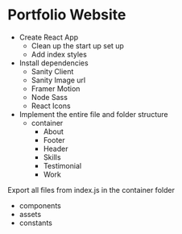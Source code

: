 # Portfolio Website

- Create React App
  - Clean up the start up set up
  - Add index styles
- Install dependencies
  - Sanity Client
  - Sanity Image url
  - Framer Motion
  - Node Sass
  - React Icons
- Implement the entire file and folder structure
  - container
    - About
    - Footer
    - Header
    - Skills
    - Testimonial
    - Work

Export all files from index.js in the container folder

- components
- assets
- constants
